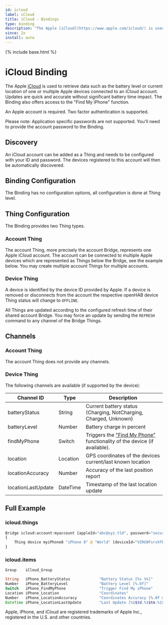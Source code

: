 ```yaml
---
id: icloud
label: iCloud
title: iCloud - Bindings
type: binding
description: "The Apple [iCloud](https://www.apple.com/icloud/) is used to retrieve data such as the battery level or current location of one or multiple Apple devices connected to an iCloud account."
since: 2x
install: auto
---
```


<!-- Attention authors: Do not edit directly. Please add your changes to the appropriate source repository -->

{% include base.html %}

# iCloud Binding

The Apple [iCloud](https://www.apple.com/icloud/) is used to retrieve data such as the battery level or current location of one or multiple Apple devices connected to an iCloud account.
Updates are quick and accurate without significant battery time impact.
The Binding also offers access to the "Find My iPhone" function.

An Apple account is required.
Two factor authentication is supported.

Please note: Application specific passwords are not supported.
You'll need to provide the account password to the Binding.

## Discovery

An iCloud account can be added as a Thing and needs to be configured with your ID and password.
The devices registered to this account will then be automatically discovered.

## Binding Configuration

The Binding has no configuration options, all configuration is done at Thing level.

## Thing Configuration

The Binding provides two Thing types.

### Account Thing

The account Thing, more precisely the account Bridge, represents one Apple iCloud account.
The account can be connected to multiple Apple devices which are represented as Things below the Bridge, see the example below.
You may create multiple account Things for multiple accounts.

### Device Thing

A device is identified by the device ID provided by Apple.
If a device is removed or disconnects from the account the respective openHAB device Thing status will change to `OFFLINE`.

All Things are updated according to the configured refresh time of their shared account Bridge.
You may force an update by sending the `REFRESH` command to any channel of the Bridge Things.

## Channels

### Account Thing

The account Thing does not provide any channels.

### Device Thing

The following channels are available (if supported by the device):

| Channel ID         | Type     | Description                                                                                                                                 |
|--------------------|----------|---------------------------------------------------------------------------------------------------------------------------------------------|
| batteryStatus      | String   | Current battery status (Charging, NotCharging, Charged, Unknown)                                                                            |
| batteryLevel       | Number   | Battery charge in percent                                                                                                                         |
| findMyPhone        | Switch   | Triggers the ["Find My Phone"](https://support.apple.com/explore/find-my-iphone-ipad-mac-watch) functionality of the device (if available). |
| location           | Location | GPS coordinates of the devices current/last known location                                                                                  |
| locationAccuracy   | Number   | Accuracy of the last position report                                                                                                        |
| locationLastUpdate | DateTime | Timestamp of the last location update                                                                                                       |

## Full Example

### icloud.things

```php
Bridge icloud:account:myaccount [appleId="abc@xyz.tld", password="secure", refreshTimeInMinutes=5]
{
    Thing device myiPhone8 "iPhone 8" @ "World" [deviceId="VIRG9FsrvXfE90ewVBA1H5swtwEQePdXVjHq3Si6pdJY2Cjro8QlreHYVGSUzuWV"]
}
```

### icloud.items

```php
Group    iCloud_Group

String   iPhone_BatteryStatus             "Battery Status [%s %%]"             <battery> (iCloud_Group) {channel="icloud:device:myaccount:myiPhone8:batteryStatus"}
Number   iPhone_BatteryLevel              "Battery Level [%.0f]"               <battery> (iCloud_Group) {channel="icloud:device:myaccount:myiPhone8:batteryLevel"}
Switch   iPhone_FindMyPhone               "Trigger Find My iPhone"                       (iCloud_Group) {channel="icloud:device:myaccount:myiPhone8:findMyPhone"}
Location iPhone_Location                  "Coordinates"                                  (iCloud_Group) {channel="icloud:device:myaccount:myiPhone8:location"}
Number   iPhone_LocationAccuracy          "Coordinates Accuracy [%.0f m]"                (iCloud_Group) {channel="icloud:device:myaccount:myiPhone8:locationAccuracy"}
DateTime iPhone_LocationLastUpdate        "Last Update [%1$td.%1$tm.%1$tY, %1$tH:%1$tM]" (iCloud_Group) {channel="icloud:device:myaccount:myiPhone8:locationLastUpdate"}
```

Apple, iPhone, and iCloud are registered trademarks of Apple Inc., registered in the U.S. and other countries.
